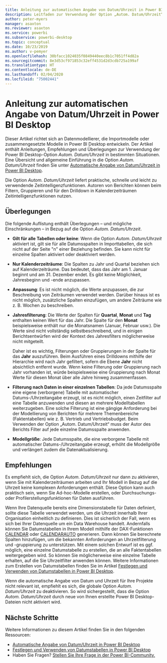 ```yaml
---
title: Anleitung zur automatischen Angabe von Datum/Uhrzeit in Power BI Desktop
description: Leitfaden zur Verwendung der Option „Autom. Datum/Uhrzeit“ in Power BI Desktop.
author: peter-myers
manager: asaxton
ms.reviewer: asaxton
ms.service: powerbi
ms.subservice: powerbi-desktop
ms.topic: conceptual
ms.date: 10/23/2019
ms.author: v-pemyer
ms.openlocfilehash: 30bfacc1024035f0849440eec8b1c7051ff4d82a
ms.sourcegitcommit: 8e3d53cf971853c32eff4531d2d3cdb725a199af
ms.translationtype: HT
ms.contentlocale: de-DE
ms.lasthandoff: 02/04/2020
ms.locfileid: "75002441"
---
```

# <a name="auto-datetime-guidance-in-power-bi-desktop"></a>Anleitung zur automatischen Angabe von Datum/Uhrzeit in Power BI Desktop

Dieser Artikel richtet sich an Datenmodellierer, die Importmodelle oder zusammengesetzte Modelle in Power BI Desktop entwickeln. Der Artikel enthält Anleitungen, Empfehlungen und Überlegungen zur Verwendung der Power BI Desktop-Option _Autom. Datum/Uhrzeit_ in bestimmten Situationen. Eine Übersicht und allgemeine Einführung in die Option _Autom. Datum/Uhrzeit_ finden Sie unter [Automatische Angabe von Datum/Uhrzeit in Power BI Desktop](../desktop-auto-date-time.md).

Die Option _Autom. Datum/Uhrzeit_ liefert praktische, schnelle und leicht zu verwendende Zeitintelligenzfunktionen. Autoren von Berichten können beim Filtern, Gruppieren und für den Drilldown in Kalenderzeiträumen Zeitintelligenzfunktionen nutzen.

## <a name="considerations"></a>Überlegungen

Die folgende Auflistung enthält Überlegungen – und mögliche Einschränkungen – in Bezug auf die Option _Autom. Datum/Uhrzeit_.

- **Gilt für alle Tabellen oder keine**: Wenn die Option _Autom. Datum/Uhrzeit_ aktiviert ist, gilt sie für alle Datumsspalten in Importtabellen, die sich nicht auf der Seite &quot;n&quot; einer Beziehung befinden. Sie kann nicht für einzelne Spalten aktiviert oder deaktiviert werden.
- **Nur Kalenderzeiträume**: Die Spalten zu Jahr und Quartal beziehen sich auf Kalenderzeiträume. Das bedeutet, dass das Jahr am 1. Januar beginnt und am 31. Dezember endet. Es gibt keine Möglichkeit, Jahresbeginn und -ende anzupassen.
- **Anpassung**: Es ist nicht möglich, die Werte anzupassen, die zur Beschreibung von Zeiträumen verwendet werden. Darüber hinaus ist es nicht möglich, zusätzliche Spalten einzufügen, um andere Zeiträume wie z. B. Wochen zu beschreiben.
- **Jahresfilterung**: Die Werte der Spalten für **Quartal**, **Monat** und **Tag** enthalten keinen Wert für das Jahr. Die Spalte für den **Monat** beispielsweise enthält nur die Monatsnamen (Januar, Februar usw.). Die Werte sind nicht vollständig selbstbeschreibend, und in einigen Berichtsentwürfen wird der Kontext des Jahresfilters möglicherweise nicht mitgeteilt.

    Daher ist es wichtig, Filterungen oder Gruppierungen in der Spalte für das **Jahr** auszuführen. Beim Ausführen eines Drilldowns mithilfe der Hierarchie wird nach Jahr gefiltert, sofern die Ebene **Jahr** nicht absichtlich entfernt wurde. Wenn keine Filterung oder Gruppierung nach Jahr vorhanden ist, würde beispielsweise eine Gruppierung nach Monat Werte für diesen Monat über alle Jahre hinweg zusammenfassen.
- **Filterung nach Daten in einer einzelnen Tabellen**: Da jede Datumsspalte eine eigene (verborgene) Tabelle mit automatischer Datums-/Uhrzeitangabe erzeugt, ist es nicht möglich, einen Zeitfilter auf eine Tabelle anzuwenden und diesen an mehrere Modelltabellen weiterzugeben. Eine solche Filterung ist eine gängige Anforderung bei der Modellierung von Berichten für mehrere Themenbereiche (Faktentabellen) wie z. B. Vertrieb und Vertriebsbudget. Beim Verwenden der Option „Autom. Datum/Uhrzeit“ muss der Autor des Berichts Filter auf jede einzelne Datumsspalte anwenden.
- **Modellgröße**: Jede Datumsspalte, die eine verborgene Tabelle mit automatischer Datums-/Uhrzeitangabe erzeugt, erhöht die Modellgröße und verlängert zudem die Datenaktualisierung.

## <a name="recommendations"></a>Empfehlungen

Es empfiehlt sich, die Option _Autom. Datum/Uhrzeit_ nur dann zu aktivieren, wenn Sie mit Kalenderzeiträumen arbeiten und Ihr Modell in Bezug auf die Uhrzeit keine komplexen Anforderungen enthält. Diese Option kann auch praktisch sein, wenn Sie Ad-hoc-Modelle erstellen, oder Durchsuchungs- oder Profilerstellungsfunktionen für Daten ausführen.

Wenn Ihre Datenquelle bereits eine Dimensionstabelle für Daten definiert, sollte diese Tabelle verwendet werden, um die Uhrzeit innerhalb Ihrer Organisation einheitlich zu definieren. Dies ist sicherlich der Fall, wenn es sich bei Ihrer Datenquelle um ein Data Warehouse handelt. Andernfalls können Sie Datumstabellen in Ihrem Modell mithilfe der DAX-Funktionen [CALENDAR](/dax/calendar-function-dax) oder [CALENDARAUTO](/dax/calendarauto-function-dax) generieren. Dann können Sie berechnete Spalten hinzufügen, um die bekannten Anforderungen an Uhrzeitfilterung und -gruppierung zu unterstützen. Mit einem solchen Entwurf ist es ggf. möglich, eine einzelne Datumstabelle zu erstellen, die an alle Faktentabellen weitergegeben wird. So können Sie möglicherweise eine einzelne Tabelle erhalten, auf die Sie Uhrzeitfilter anwenden können. Weitere Informationen zum Erstellen von Datumstabellen finden Sie im Artikel [Festlegen und Verwenden von Datumstabellen in Power BI Desktop](../desktop-date-tables.md).

Wenn die automatische Angabe von Datum und Uhrzeit für Ihre Projekte nicht relevant ist, empfiehlt es sich, die globale Option _Autom. Datum/Uhrzeit_ zu deaktivieren. So wird sichergestellt, dass die Option _Autom. Datum/Uhrzeit_ durch neue von Ihnen erstellte Power BI Desktop-Dateien nicht aktiviert wird.

## <a name="next-steps"></a>Nächste Schritte

Weitere Informationen zu diesem Artikel finden Sie in den folgenden Ressourcen:

- [Automatische Angabe von Datum/Uhrzeit in Power BI Desktop](../desktop-auto-date-time.md)
- [Festlegen und Verwenden von Datumstabellen in Power BI Desktop](../desktop-date-tables.md)
- Haben Sie Fragen? [Stellen Sie Ihre Frage in der Power BI-Community.](https://community.powerbi.com/)
